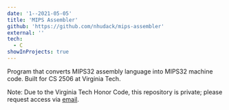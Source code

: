 ```yaml
---
date: '1--2021-05-05'
title: 'MIPS Assembler'
github: 'https://github.com/nhudack/mips-assembler'
external: ''
tech:
  - C
showInProjects: true
---
```


Program that converts MIPS32 assembly language into MIPS32 machine code. Built for CS 2506 at Virginia Tech.

Note: Due to the Virginia Tech Honor Code, this repository is private; please request access via [email](mailto:nhudack@gmail.com).
